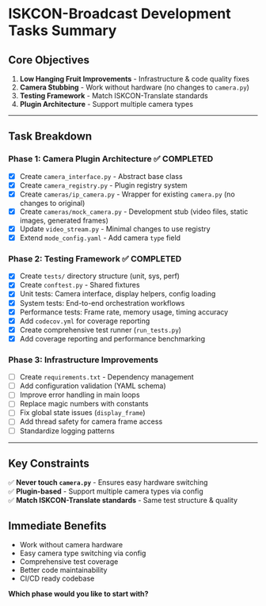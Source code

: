 
# ISKCON-Broadcast Development Tasks Summary

## **Core Objectives**
1. **Low Hanging Fruit Improvements** - Infrastructure & code quality fixes
2. **Camera Stubbing** - Work without hardware (no changes to `camera.py`)
3. **Testing Framework** - Match ISKCON-Translate standards
4. **Plugin Architecture** - Support multiple camera types

---

## **Task Breakdown**

### **Phase 1: Camera Plugin Architecture** ✅ COMPLETED
- [x] Create `camera_interface.py` - Abstract base class
- [x] Create `camera_registry.py` - Plugin registry system  
- [x] Create `cameras/ip_camera.py` - Wrapper for existing `camera.py` (no changes to original)
- [x] Create `cameras/mock_camera.py` - Development stub (video files, static images, generated frames)
- [x] Update `video_stream.py` - Minimal changes to use registry
- [x] Extend `mode_config.yaml` - Add camera `type` field

### **Phase 2: Testing Framework** ✅ COMPLETED
- [x] Create `tests/` directory structure (unit, sys, perf)
- [x] Create `conftest.py` - Shared fixtures  
- [x] Unit tests: Camera interface, display helpers, config loading
- [x] System tests: End-to-end orchestration workflows
- [x] Performance tests: Frame rate, memory usage, timing accuracy
- [x] Add `codecov.yml` for coverage reporting
- [x] Create comprehensive test runner (`run_tests.py`)
- [x] Add coverage reporting and performance benchmarking

### **Phase 3: Infrastructure Improvements**
- [ ] Create `requirements.txt` - Dependency management
- [ ] Add configuration validation (YAML schema)
- [ ] Improve error handling in main loops
- [ ] Replace magic numbers with constants
- [ ] Fix global state issues (`display_frame`)
- [ ] Add thread safety for camera frame access
- [ ] Standardize logging patterns

---

## **Key Constraints**
✅ **Never touch `camera.py`** - Ensures easy hardware switching  
✅ **Plugin-based** - Support multiple camera types via config  
✅ **Match ISKCON-Translate standards** - Same test structure & quality  

## **Immediate Benefits**
- Work without camera hardware
- Easy camera type switching via config
- Comprehensive test coverage
- Better code maintainability
- CI/CD ready codebase

**Which phase would you like to start with?**
